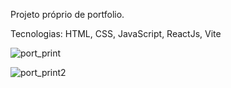 Projeto próprio de portfolio. 

Tecnologias: HTML, CSS, JavaScript, ReactJs, Vite

![port_print](https://user-images.githubusercontent.com/102860659/190022756-86fbd917-95f2-4ba7-8b33-d835788a44e6.png)

![port_print2](https://user-images.githubusercontent.com/102860659/190022875-578b63e4-68f5-4b35-a61c-22b0ecc8a974.png)

